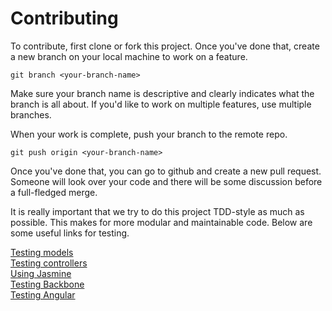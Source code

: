 Contributing
============
To contribute, first clone or fork this project. Once you've done that,
create a new branch on your local machine to work on a feature.
```
git branch <your-branch-name>
```
Make sure your branch name is descriptive and clearly indicates what the 
branch is all about. If you'd like to work on multiple features, use multiple
branches.

When your work is complete, push your branch to the remote repo.
```
git push origin <your-branch-name>
```
Once you've done that, you can go to github and create a new pull request.
Someone will look over your code and there will be some discussion before
a full-fledged merge.

It is really important that we try to do this project TDD-style as much
as possible. This makes for more modular and maintainable code. Below
are some useful links for testing.

[Testing models](http://everydayrails.com/2012/03/19/testing-series-rspec-models-factory-girl.html)  
[Testing controllers](http://everydayrails.com/2012/04/07/testing-series-rspec-controllers.html)  
[Using Jasmine](http://code.tutsplus.com/tutorials/testing-your-javascript-with-jasmine--net-21229)  
[Testing Backbone](http://blog.bandzarewicz.com/blog/2012/03/08/backbone-dot-js-tdd-with-jasmine-part-one-the-model/)  
[Testing Angular](http://blog.zerosum.org/2014/01/17/rails-angular-jasmine.html)  
